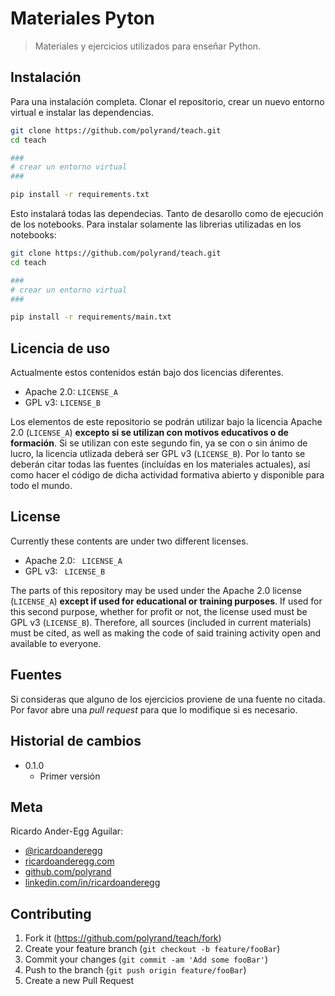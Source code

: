 # Materiales Pyton

> Materiales y ejercicios utilizados para enseñar Python.

## Instalación

Para una instalación completa. Clonar el repositorio, crear un nuevo entorno virtual e instalar las dependencias.

```sh
git clone https://github.com/polyrand/teach.git
cd teach

###
# crear un entorno virtual
###

pip install -r requirements.txt
```

Esto instalará todas las dependecias. Tanto de desarollo como de ejecución de los notebooks. Para instalar solamente las librerias utilizadas en los notebooks:

```sh
git clone https://github.com/polyrand/teach.git
cd teach

###
# crear un entorno virtual
###

pip install -r requirements/main.txt
```

## Licencia de uso

Actualmente estos contenidos están bajo dos licencias diferentes.

* Apache 2.0: ``LICENSE_A``
* GPL v3: ``LICENSE_B``

Los elementos de este repositorio se podrán utilizar bajo la licencia Apache 2.0 (`LICENSE_A`) **excepto si se utilizan con motivos educativos o de formación**. Si se utilizan con este segundo fin, ya se con o sin ánimo de lucro, la licencia utlizada deberá ser GPL v3 (`LICENSE_B`). Por lo tanto se deberán citar todas las fuentes (incluídas en los materiales actuales), así como hacer el código de dicha actividad formativa abierto y disponible para todo el mundo.

## License

Currently these contents are under two different licenses.

* Apache 2.0: `` LICENSE_A``
* GPL v3: `` LICENSE_B``

The parts of this repository may be used under the Apache 2.0 license (`LICENSE_A`) **except if used for educational or training purposes**. If used for this second purpose, whether for profit or not, the license used must be GPL v3 (`LICENSE_B`). Therefore, all sources (included in current materials) must be cited, as well as making the code of said training activity open and available to everyone.

## Fuentes

Si consideras que alguno de los ejercicios proviene de una fuente no citada. Por favor abre una *pull request* para que lo modifique si es necesario.

## Historial de cambios

* 0.1.0
    * Primer versión

## Meta

Ricardo Ander-Egg Aguilar:

* [@ricardoanderegg](https://twitter.com/ricardoanderegg)
* [ricardoanderegg.com](http://ricardoanderegg.com/)
* [github.com/polyrand](https://github.com/polyrand/)
* [linkedin.com/in/ricardoanderegg](http://linkedin.com/in/ricardoanderegg)

## Contributing

1. Fork it (<https://github.com/polyrand/teach/fork>)
2. Create your feature branch (`git checkout -b feature/fooBar`)
3. Commit your changes (`git commit -am 'Add some fooBar'`)
4. Push to the branch (`git push origin feature/fooBar`)
5. Create a new Pull Request

